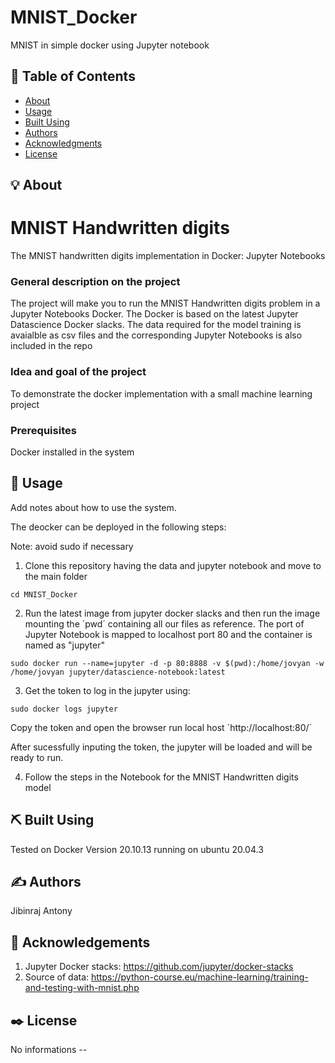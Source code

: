 # MNIST_Docker
MNIST in simple docker using Jupyter notebook


## 📝 Table of Contents
- [About](#about)
- [Usage](#usage)
- [Built Using](#built_using)
- [Authors](#authors)
- [Acknowledgments](#acknowledgement)
- [License](#licence)




## :bulb: About <a name = "about"></a>

# MNIST Handwritten digits

The MNIST handwritten digits implementation in Docker: Jupyter Notebooks


### General description on the project
The project will make you to run the MNIST Handwritten digits problem in a Jupyter Notebooks Docker. The Docker is based on the latest Jupyter Datascience Docker slacks. The data required for the model training is avaialble as csv files and the corresponding Jupyter Notebooks is also included in the repo 



### Idea and goal of the project
To demonstrate the docker implementation with a small machine learning project


### Prerequisites
Docker installed in the system


## 🎈 Usage <a name="usage"></a>
Add notes about how to use the system.

The deocker can be deployed in the following steps:

Note: avoid sudo if necessary

1. Clone this repository having the data and jupyter notebook and move to the main folder
```
cd MNIST_Docker
```
2. Run the latest image from jupyter docker slacks and then run the image mounting the ´pwd´ containing all our files as reference. The port of Jupyter Notebook is mapped to localhost port 80 and the container is named as "jupyter"

```
sudo docker run --name=jupyter -d -p 80:8888 -v $(pwd):/home/jovyan -w /home/jovyan jupyter/datascience-notebook:latest
```

3. Get the token to log in the jupyter using:

```
sudo docker logs jupyter
```
Copy the token and open the browser run local host ´http://localhost:80/´

After sucessfully inputing the token, the jupyter will be loaded and will be ready to run. 

4. Follow the steps in the Notebook for the MNIST Handwritten digits model


## ⛏️ Built Using <a name = "built_using"></a>
Tested on Docker Version 20.10.13 running on ubuntu 20.04.3



## ✍️ Authors <a name = "authors"></a>
Jibinraj Antony



## 🎉 Acknowledgements <a name = "acknowledgement"></a>
1. Jupyter Docker stacks: https://github.com/jupyter/docker-stacks
2. Source of data: https://python-course.eu/machine-learning/training-and-testing-with-mnist.php 



## ✒️ License <a name= "licence"></a>
No informations --
